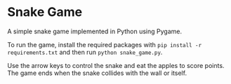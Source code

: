 Snake Game
==========

A simple snake game implemented in Python using Pygame.

To run the game, install the required packages with `pip install -r requirements.txt` and then run `python snake_game.py`.

Use the arrow keys to control the snake and eat the apples to score points. The game ends when the snake collides with the wall or itself.